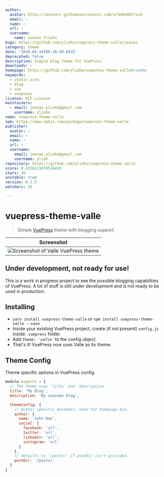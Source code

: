 ```yaml
---
author:
  avatar: https://avatars.githubusercontent.com/u/4364402?v=4
  email: ~
  name: ~
  url: ~
  username:
    name: Joonas Yliaho
bugs: https://github.com/yliaho/vuepress-theme-valle/issues
category: theme
date: '2018-05-14T09:38:49.683Z'
deprecated: false
description: Simple blog theme for VuePress
downloads: ~
homepage: https://github.com/yliaho/vuepress-theme-valle#readme
keywords:
  - static-site
  - blog
  - vue
  - vuepress
license: MIT License
maintainers:
  - email: joonas.yliaho@gmail.com
    username: yliaho
name: vuepress-theme-valle
npm: https://www.npmjs.com/package/vuepress-theme-valle
publisher:
  avatar: ~
  email: ~
  name: ~
  url: ~
  username:
    email: joonas.yliaho@gmail.com
    username: yliah
repository: https://github.com/yliaho/vuepress-theme-valle
score: 0.4326121079516428
stars: 28
unstable: true
version: 0.1.5
watchers: 28

---
```


# vuepress-theme-valle

> Simple [VuePress](https://github.com/vuejs/vuepress) theme with blogging support.

| Screenshot                                              |
| ------------------------------------------------------- |
| ![Screenshot of Valle VuePress theme](./screenshot.png) |

## **Under development, not ready for use!**

This is a work in progress project to see the possible blogging capabilities of VuePress. A lot of stuff is still under development and is not ready to be used in production.

## Installing

* `yarn install vuepress-theme-valle` or `npm install vuepress-theme-valle --save`
* Inside your existing VuePress project, create (if not present) `config.js` inside `.vuepress` folder.
* Add `theme: 'valle'` to the config object.
* That's it! VuePress now uses Valle as its theme.

## Theme Config

Theme specific options in VuePress config.

```javascript
module.exports = {
  // The theme uses `title` and `description`
  title: 'My Blog',
  description: 'My vuesome blog',

  themeConfig: {
    // Author specific metadata. Used for homepage bio.
    author: {
      name: 'John Doe',
      social: {
        facebook: 'url',
        twitter: 'url',
        linkedin: 'url',
        instagram: 'url'
      }
    },
    // defaults to '/posts/' if postDir isn't provided.
    postDir: '/posts/'
  }
}
```
